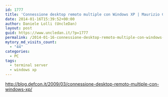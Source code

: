 ```yaml
---
id: 1777
title: 'Connessione desktop remoto multiple con Windows XP | Maurizio Condini &#8211; Defcon.it Blog'
date: 2014-01-16T15:39:52+00:00
author: Daniele Lolli (UncleDan)
layout: post
guid: https://www.uncledan.it/?p=1777
permalink: /2014-01-16-connessione-desktop-remoto-multiple-con-windows-xp-maurizio-condini-defcon-it-blog.html
mytory_md_visits_count:
  - "44"
categories:
  - PC
tags:
  - terminal server
  - windows xp
---
```

<http://blog.defcon.it/2009/03/connessione-desktop-remoto-multiple-con-windows-xp/>